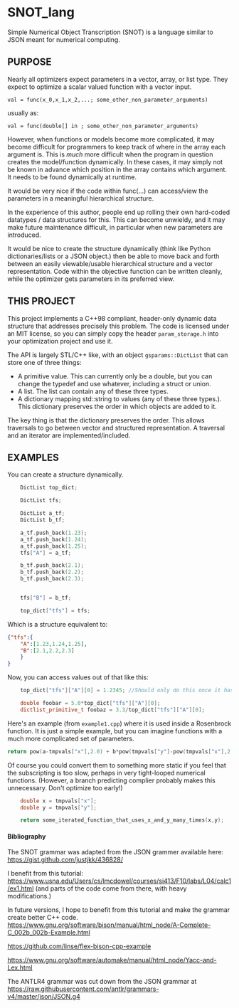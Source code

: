 # SNOT_lang
Simple Numerical Object Transcription (SNOT) is a language similar to JSON meant for numerical computing.

## PURPOSE

Nearly all optimizers expect parameters in a vector, array, or list type.
They expect to optimize a scalar valued function with a vector input.

`val = func(x_0,x_1,x_2,...; some_other_non_parameter_arguments)`

usually as:

`val = func(double[] in ; some_other_non_parameter_arguments)`

However, when functions or models become more complicated,
it may become difficult for programmers to keep track of where in the array each argument is.
This is _much_ more difficult when the program in question creates the model/function dynamically.
In these cases, it may simply not be known in advance which position in the array contains which argument.
It needs to be found dynamically at runtime.

It would be very nice if the code within func(...) can access/view the parameters in a meaningful hierarchical structure.

In the experience of this author, people end up rolling their own hard-coded datatypes / data structures for this.
This can become unwieldy, and it may make future maintenance difficult, in particular when new parameters are introduced.

It would be nice to create the structure dynamically (think like Python dictionaries/lists or a JSON object.) then be able to move back and forth between an easily viewable/usable hierarchical structure and a vector representation.
Code within the objective function can be written cleanly, while the optimizer gets parameters in its preferred view.

## THIS PROJECT

This project implements a C++98 compliant, header-only dynamic data structure that addresses precisely this problem.
The code is licensed under an MIT license, so you can simply copy the header `param_storage.h` into your optimization project and use it.

The API is largely STL/C++ like, with an object `gsparams::DictList` that can store one of three things:

* A primitive value. This can currently only be a double, but you can change the typedef and use whatever, including a struct or union.
* A list. The list can contain any of these three types.
* A dictionary mapping std::string to values (any of these three types.). This dictionary preserves the order in which objects are added to it.


The key thing is that the dictionary preserves the order. This allows traversals to go between vector and structured representation.
A traversal and an iterator are implemented/included.

## EXAMPLES

You can create a structure dynamically.

```C++
    DictList top_dict;

    DictList tfs;

    DictList a_tf;
    DictList b_tf;

    a_tf.push_back(1.23);
    a_tf.push_back(1.24);
    a_tf.push_back(1.25);
    tfs["A"] = a_tf;

    b_tf.push_back(2.1);
    b_tf.push_back(2.2);
    b_tf.push_back(2.3);


    tfs["B"] = b_tf;

    top_dict["tfs"] = tfs;
```

Which is a structure equivalent to:

```JSON
{"tfs":{
    "A":[1.23,1.24,1.25],
    "B":[2.1,2.2,2.3]
    }
}
```

Now, you can access values out of that like this:

```C++
    top_dict["tfs"]["A"][0] = 1.2345; //Should only do this once it has a zeroth element.

    double foobar = 5.0*top_dict["tfs"]["A"][0];
    dictlist_primitive_t foobaz = 3.3/top_dict["tfs"]["A"][0];
```

Here's an example (from `example1.cpp`) where it is used inside a Rosenbrock function. It is just a simple example, but you can imagine functions with a much more complicated set of parameters.

```C++
return pow(a-tmpvals["x"],2.0) + b*pow(tmpvals["y"]-pow(tmpvals["x"],2.0),2.0);
```

Of course you could convert them to something more static if you feel that the subscripting is too slow, perhaps in very tight-looped numerical functions. (However, a branch predicting complier probably makes this unnecessary. Don't optimize too early!)

```C++
    double x = tmpvals["x"];
    double y = tmpvals["y"];

    return some_iterated_function_that_uses_x_and_y_many_times(x,y);
```


#### Bibliography

The SNOT grammar was adapted from the JSON grammer available here: https://gist.github.com/justjkk/436828/

I benefit from this tutorial: https://www.usna.edu/Users/cs/lmcdowel/courses/si413/F10/labs/L04/calc1/ex1.html
(and parts of the code come from there, with heavy modifications.)

In future versions, I hope to benefit from this tutorial and make the grammar create better C++ code.
https://www.gnu.org/software/bison/manual/html_node/A-Complete-C_002b_002b-Example.html

https://github.com/linse/flex-bison-cpp-example

https://www.gnu.org/software/automake/manual/html_node/Yacc-and-Lex.html

The ANTLR4 grammar was cut down from the JSON grammar at https://raw.githubusercontent.com/antlr/grammars-v4/master/json/JSON.g4
